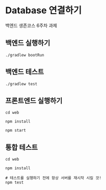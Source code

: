 # Database 연결하기

백엔드 생존코스 6주차 과제

## 백엔드 실행하기

```shell
./gradlew bootRun
```

## 백엔드 테스트

```shell
./gradlew test
```

## 프론트엔드 실행하기

```shell
cd web

npm install

npm start
```

## 통합 테스트

```shell
cd web

npm install

# 테스트를 실행하기 전에 항상 서버를 재시작 시킬 것!
npm test
```

